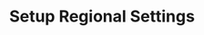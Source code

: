 ---
sidebar_position: 5
title: "Setup Regional Settings"
sidebar_label: "Setup Regional Settings"
description: "Establish geographic preferences in Debian environments - coordinate regional formats, currency settings, date formats, and location-specific system adaptations."
keywords:
  - "debian regional settings"
  - "geographic preferences"
  - "currency settings"
  - "date formats"
  - "location-specific settings"
tags:
  - debian
  - regional-settings
  - geographic-preferences
  - currency-configuration
  - date-formatting
slug: /linux/debian/configuration/locale-timezone/setup-regional-settings
---